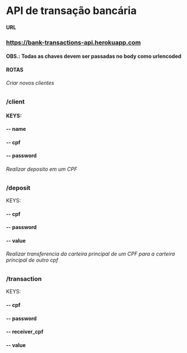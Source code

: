 # API de transação bancária

#### URL
### https://bank-transactions-api.herokuapp.com

#### OBS.: Todas as chaves devem ser passadas no body como urlencoded

#### ROTAS
###### Criar novos clientes
### /client
#### KEYS:
#### -- name
#### -- cpf
#### -- password

###### Realizar deposito em um CPF
### /deposit
KEYS:
#### -- cpf
#### -- password
#### -- value

###### Realizar transferencia da carteira principal de um CPF para a carteira principal de outro cpf
### /transaction
KEYS:
#### -- cpf
#### -- password
#### -- receiver_cpf
#### -- value

